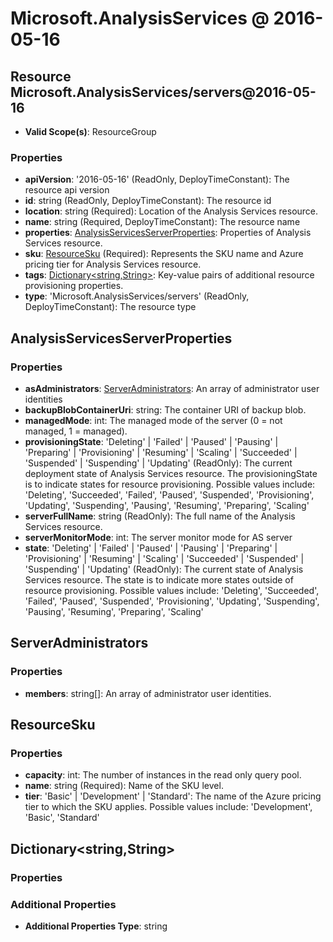 # Microsoft.AnalysisServices @ 2016-05-16

## Resource Microsoft.AnalysisServices/servers@2016-05-16
* **Valid Scope(s)**: ResourceGroup
### Properties
* **apiVersion**: '2016-05-16' (ReadOnly, DeployTimeConstant): The resource api version
* **id**: string (ReadOnly, DeployTimeConstant): The resource id
* **location**: string (Required): Location of the Analysis Services resource.
* **name**: string (Required, DeployTimeConstant): The resource name
* **properties**: [AnalysisServicesServerProperties](#analysisservicesserverproperties): Properties of Analysis Services resource.
* **sku**: [ResourceSku](#resourcesku) (Required): Represents the SKU name and Azure pricing tier for Analysis Services resource.
* **tags**: [Dictionary<string,String>](#dictionarystringstring): Key-value pairs of additional resource provisioning properties.
* **type**: 'Microsoft.AnalysisServices/servers' (ReadOnly, DeployTimeConstant): The resource type

## AnalysisServicesServerProperties
### Properties
* **asAdministrators**: [ServerAdministrators](#serveradministrators): An array of administrator user identities
* **backupBlobContainerUri**: string: The container URI of backup blob.
* **managedMode**: int: The managed mode of the server (0 = not managed, 1 = managed).
* **provisioningState**: 'Deleting' | 'Failed' | 'Paused' | 'Pausing' | 'Preparing' | 'Provisioning' | 'Resuming' | 'Scaling' | 'Succeeded' | 'Suspended' | 'Suspending' | 'Updating' (ReadOnly): The current deployment state of Analysis Services resource. The provisioningState is to indicate states for resource provisioning. Possible values include: 'Deleting', 'Succeeded', 'Failed', 'Paused', 'Suspended', 'Provisioning', 'Updating', 'Suspending', 'Pausing', 'Resuming', 'Preparing', 'Scaling'
* **serverFullName**: string (ReadOnly): The full name of the Analysis Services resource.
* **serverMonitorMode**: int: The server monitor mode for AS server
* **state**: 'Deleting' | 'Failed' | 'Paused' | 'Pausing' | 'Preparing' | 'Provisioning' | 'Resuming' | 'Scaling' | 'Succeeded' | 'Suspended' | 'Suspending' | 'Updating' (ReadOnly): The current state of Analysis Services resource. The state is to indicate more states outside of resource provisioning. Possible values include: 'Deleting', 'Succeeded', 'Failed', 'Paused', 'Suspended', 'Provisioning', 'Updating', 'Suspending', 'Pausing', 'Resuming', 'Preparing', 'Scaling'

## ServerAdministrators
### Properties
* **members**: string[]: An array of administrator user identities.

## ResourceSku
### Properties
* **capacity**: int: The number of instances in the read only query pool.
* **name**: string (Required): Name of the SKU level.
* **tier**: 'Basic' | 'Development' | 'Standard': The name of the Azure pricing tier to which the SKU applies. Possible values include: 'Development', 'Basic', 'Standard'

## Dictionary<string,String>
### Properties
### Additional Properties
* **Additional Properties Type**: string

